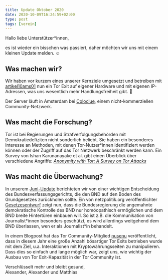 ```yaml
---
title: Update Oktober 2020
date: 2020-10-09T16:24:59+02:00
type: post
tags: [verein]
---
```


Hallo liebe Unterstützer\*innen,

es ist wieder ein bisschen was passiert, daher möchten wir uns mit einem kleinen Update melden. ☺️

## Was machen wir?

Wir haben vor kurzem eines unserer Kernziele umgesetzt und betreiben mit [artikel10ams01][] nun ein Tor Exit auf eigener Hardware und mit eigenen IP-Adressen, was uns wesentlich mehr Handlungsfreiheit gibt. 🎉

Der Server läuft in Amsterdam bei [Coloclue][], einem nicht-kommerziellen Community-Netzwerk.

[artikel10ams01]: https://metrics.torproject.org/rs.html#details/A14D96E6C4C3A5AF3D7E57AC0A85AE82BDFB0F4B
[coloclue]: https://coloclue.net/en/

## Was macht die Forschung?

Tor ist bei Regierungen und Strafverfolgungsbehörden mit Demokratiedefiziten nicht sonderlich beliebt. Sie haben ein besonderes Interesse an Methoden, mit denen Tor-Nutzer\*innen identifiziert werden können oder der Zugriff auf das Tor Netzwerk beschränkt werden kann. Ein Survey von Ishan Karunanayake et al. gibt einen Überblick über verschiedene Angriffe: [*Anonymity with Tor: A Survey on Tor Attacks*](https://arxiv.org/pdf/2009.13018.pdf)

## Was macht die Überwachung?

In unserem [Juni-Update][] berichteten wir von einer wichtigen Entscheidung des Bundesverfassungsgerichts, die den BND auf den Boden des Grundgesetzes zurückholen sollte. Ein von netzpolitik.org veröffentlichter [Gesetzesentwurf][] zeigt nun, dass die Bundesregierung die angemahnte demokratische Kontrolle des BND nur homöopathisch ermöglichen und dem BND breite Hintertüren einbauen will. So ist z.B. die Kommunikation von Journalist\*innen besonders geschützt, es wird allerdings weitgehend dem BND überlassen, wen er als Journalist\*in behandelt.

In einem Blogpost hat das Tor Community-Mitglied [nusenu][] veröffentlicht, dass in diesem Jahr eine große Anzahl bösartiger Tor Exits betrieben wurde mit dem Ziel, u.a. Interaktionen mit Kryptowährungsseiten zu manipulieren. Dass dies so einfach und lange möglich war, zeigt uns, wie wichtig der Ausbau von Tor Exit-Kapazität in der Tor Community ist.

[gesetzesentwurf]: https://netzpolitik.org/2020/bnd-gesetz-eine-neue-lizenz-zum-hacken/
[juni-update]: https://artikel10.org/blog/2020/05/update-juni-2020/
[nusenu]: https://medium.com/@nusenu/how-malicious-tor-relays-are-exploiting-users-in-2020-part-i-1097575c0cac

Verschlüsselt mehr und bleibt gesund,  
Alexander, Alexander und Matthias
